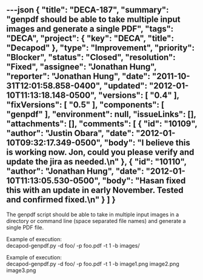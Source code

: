 ---json
{
  "title": "DECA-187",
  "summary": "genpdf should be able to take multiple input images and generate a single PDF",
  "tags": "DECA",
  "project": {
    "key": "DECA",
    "title": "Decapod"
  },
  "type": "Improvement",
  "priority": "Blocker",
  "status": "Closed",
  "resolution": "Fixed",
  "assignee": "Jonathan Hung",
  "reporter": "Jonathan Hung",
  "date": "2011-10-31T12:01:58.858-0400",
  "updated": "2012-01-10T11:13:18.148-0500",
  "versions": [
    "0.4"
  ],
  "fixVersions": [
    "0.5"
  ],
  "components": [
    "genpdf"
  ],
  "environment": null,
  "issueLinks": [],
  "attachments": [],
  "comments": [
    {
      "id": "10109",
      "author": "Justin Obara",
      "date": "2012-01-10T09:32:17.349-0500",
      "body": "I believe this is working now. Jon, could you please verify and update the jira as needed.\n"
    },
    {
      "id": "10110",
      "author": "Jonathan Hung",
      "date": "2012-01-10T11:13:05.530-0500",
      "body": "Hasan fixed this with an update in early November. Tested and confirmed fixed.\n"
    }
  ]
}
---
The genpdf script should be able to take in multiple input images in a directory or command line (space separated file names) and generate a single PDF file.

Example of execution:\
decapod-genpdf.py -d foo/ -p foo.pdf -t 1 -b images/

Example of execution:\
decapod-genpdf.py -d foo/ -p foo.pdf -t 1 -b image1.png image2.png image3.png

        